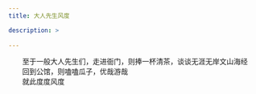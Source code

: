 ```yaml
---
title: 大人先生风度

description: >
   
---
```


&#160; &#160; &#160; &#160;至于一般大人先生们，走进衙门，则捧一杯清茶，谈谈无涯无岸文山海经  
&#160; &#160; &#160; &#160;回到公馆，则嗑嗑瓜子，优哉游哉  
&#160; &#160; &#160; &#160;就此度度风度